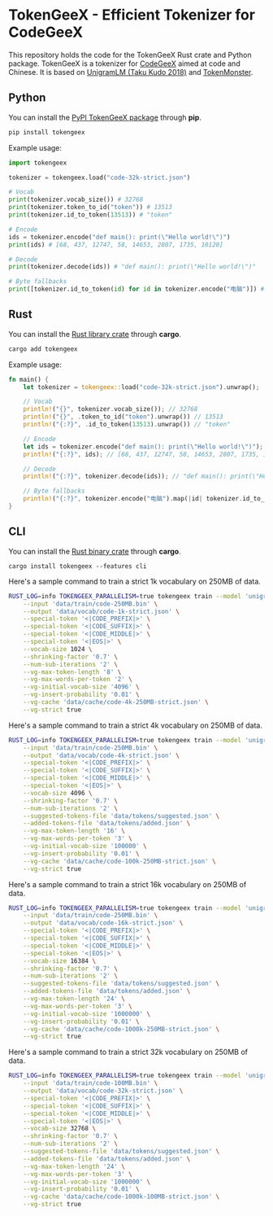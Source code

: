 # TokenGeeX - Efficient Tokenizer for CodeGeeX

This repository holds the code for the TokenGeeX Rust crate and Python package. TokenGeeX is a tokenizer for [CodeGeeX](https://github.com/THUDM/Codegeex2) aimed at code and Chinese. It is based on [UnigramLM (Taku Kudo 2018)](https://arxiv.org/abs/1804.10959) and [TokenMonster](https://github.com/alasdairforsythe/tokenmonster).

## Python

You can install the [PyPI TokenGeeX package](https://pypi.org/project/tokengeex/) through **pip**.

```bash
pip install tokengeex
```

Example usage:

```python
import tokengeex

tokenizer = tokengeex.load("code-32k-strict.json")

# Vocab
print(tokenizer.vocab_size()) # 32768
print(tokenizer.token_to_id("token")) # 13513
print(tokenizer.id_to_token(13513)) # "token"

# Encode
ids = tokenizer.encode("def main(): print(\"Hello world!\")")
print(ids) # [68, 437, 12747, 58, 14653, 2807, 1735, 10120]

# Decode
print(tokenizer.decode(ids)) # "def main(): print(\"Hello world!\")"

# Byte fallbacks
print([tokenizer.id_to_token(id) for id in tokenizer.encode("电脑")]) # ["电", "<0xe8>", "<0x84>", "<0x91>"]
```

## Rust

You can install the [Rust library crate](https://crates.io/crates/tokengeex) through **cargo**.

```bash
cargo add tokengeex
```

Example usage:

```rust
fn main() {
    let tokenizer = tokengeex::load("code-32k-strict.json").unwrap();

    // Vocab
    println!("{}", tokenizer.vocab_size()); // 32768
    println!("{}", .token_to_id("token").unwrap()) // 13513
    println!("{:?}", .id_to_token(13513).unwrap()) // "token"

    // Encode
    let ids = tokenizer.encode("def main(): print(\"Hello world!\")");
    println!("{:?}", ids); // [68, 437, 12747, 58, 14653, 2807, 1735, 10120]

    // Decode
    println!("{:?}", tokenizer.decode(ids)); // "def main(): print(\"Hello world!\")"

    // Byte fallbacks
    println!("{:?}", tokenizer.encode("电脑").map(|id| tokenizer.id_to_token(id))); // ["电", "<0xe8>", "<0x84>", "<0x91>"]
}
```

## CLI

You can install the [Rust binary crate](https://crates.io/crates/tokengeex) through **cargo**.

```
cargo install tokengeex --features cli
```

Here's a sample command to train a strict 1k vocabulary on 250MB of data.

```bash
RUST_LOG=info TOKENGEEX_PARALLELISM=true tokengeex train --model 'unigram' \
    --input 'data/train/code-250MB.bin' \
    --output 'data/vocab/code-1k-strict.json' \
    --special-token '<|CODE_PREFIX|>' \
    --special-token '<|CODE_SUFFIX|>' \
    --special-token '<|CODE_MIDDLE|>' \
    --special-token '<|EOS|>' \
    --vocab-size 1024 \
    --shrinking-factor '0.7' \
    --num-sub-iterations '2' \
    --vg-max-token-length '8' \
    --vg-max-words-per-token '2' \
    --vg-initial-vocab-size '4096' \
    --vg-insert-probability '0.01' \
    --vg-cache 'data/cache/code-4k-250MB-strict.json' \
    --vg-strict true
```

Here's a sample command to train a strict 4k vocabulary on 250MB of data.

```bash
RUST_LOG=info TOKENGEEX_PARALLELISM=true tokengeex train --model 'unigram' \
    --input 'data/train/code-250MB.bin' \
    --output 'data/vocab/code-4k-strict.json' \
    --special-token '<|CODE_PREFIX|>' \
    --special-token '<|CODE_SUFFIX|>' \
    --special-token '<|CODE_MIDDLE|>' \
    --special-token '<|EOS|>' \
    --vocab-size 4096 \
    --shrinking-factor '0.7' \
    --num-sub-iterations '2' \
    --suggested-tokens-file 'data/tokens/suggested.json' \
    --added-tokens-file 'data/tokens/added.json' \
    --vg-max-token-length '16' \
    --vg-max-words-per-token '3' \
    --vg-initial-vocab-size '100000' \
    --vg-insert-probability '0.01' \
    --vg-cache 'data/cache/code-100k-250MB-strict.json' \
    --vg-strict true
```

Here's a sample command to train a strict 16k vocabulary on 250MB of data.

```bash
RUST_LOG=info TOKENGEEX_PARALLELISM=true tokengeex train --model 'unigram' \
    --input 'data/train/code-250MB.bin' \
    --output 'data/vocab/code-16k-strict.json' \
    --special-token '<|CODE_PREFIX|>' \
    --special-token '<|CODE_SUFFIX|>' \
    --special-token '<|CODE_MIDDLE|>' \
    --special-token '<|EOS|>' \
    --vocab-size 16384 \
    --shrinking-factor '0.7' \
    --num-sub-iterations '2' \
    --suggested-tokens-file 'data/tokens/suggested.json' \
    --added-tokens-file 'data/tokens/added.json' \
    --vg-max-token-length '24' \
    --vg-max-words-per-token '3' \
    --vg-initial-vocab-size '1000000' \
    --vg-insert-probability '0.01' \
    --vg-cache 'data/cache/code-1000k-250MB-strict.json' \
    --vg-strict true
```

Here's a sample command to train a strict 32k vocabulary on 250MB of data.

```bash
RUST_LOG=info TOKENGEEX_PARALLELISM=true tokengeex train --model 'unigram' \
    --input 'data/train/code-100MB.bin' \
    --output 'data/vocab/code-32k-strict.json' \
    --special-token '<|CODE_PREFIX|>' \
    --special-token '<|CODE_SUFFIX|>' \
    --special-token '<|CODE_MIDDLE|>' \
    --special-token '<|EOS|>' \
    --vocab-size 32768 \
    --shrinking-factor '0.7' \
    --num-sub-iterations '2' \
    --suggested-tokens-file 'data/tokens/suggested.json' \
    --added-tokens-file 'data/tokens/added.json' \
    --vg-max-token-length '24' \
    --vg-max-words-per-token '3' \
    --vg-initial-vocab-size '1000000' \
    --vg-insert-probability '0.01' \
    --vg-cache 'data/cache/code-1000k-100MB-strict.json' \
    --vg-strict true
```
